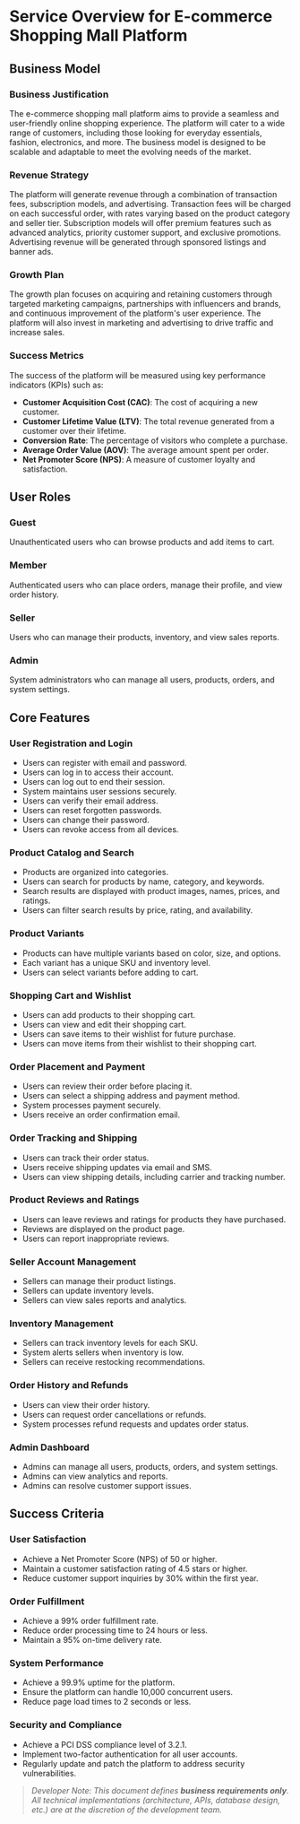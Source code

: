 # Service Overview for E-commerce Shopping Mall Platform

## Business Model

### Business Justification
The e-commerce shopping mall platform aims to provide a seamless and user-friendly online shopping experience. The platform will cater to a wide range of customers, including those looking for everyday essentials, fashion, electronics, and more. The business model is designed to be scalable and adaptable to meet the evolving needs of the market.

### Revenue Strategy
The platform will generate revenue through a combination of transaction fees, subscription models, and advertising. Transaction fees will be charged on each successful order, with rates varying based on the product category and seller tier. Subscription models will offer premium features such as advanced analytics, priority customer support, and exclusive promotions. Advertising revenue will be generated through sponsored listings and banner ads.

### Growth Plan
The growth plan focuses on acquiring and retaining customers through targeted marketing campaigns, partnerships with influencers and brands, and continuous improvement of the platform's user experience. The platform will also invest in marketing and advertising to drive traffic and increase sales.

### Success Metrics
The success of the platform will be measured using key performance indicators (KPIs) such as:

- **Customer Acquisition Cost (CAC)**: The cost of acquiring a new customer.
- **Customer Lifetime Value (LTV)**: The total revenue generated from a customer over their lifetime.
- **Conversion Rate**: The percentage of visitors who complete a purchase.
- **Average Order Value (AOV)**: The average amount spent per order.
- **Net Promoter Score (NPS)**: A measure of customer loyalty and satisfaction.

## User Roles

### Guest
Unauthenticated users who can browse products and add items to cart.

### Member
Authenticated users who can place orders, manage their profile, and view order history.

### Seller
Users who can manage their products, inventory, and view sales reports.

### Admin
System administrators who can manage all users, products, orders, and system settings.

## Core Features

### User Registration and Login
- Users can register with email and password.
- Users can log in to access their account.
- Users can log out to end their session.
- System maintains user sessions securely.
- Users can verify their email address.
- Users can reset forgotten passwords.
- Users can change their password.
- Users can revoke access from all devices.

### Product Catalog and Search
- Products are organized into categories.
- Users can search for products by name, category, and keywords.
- Search results are displayed with product images, names, prices, and ratings.
- Users can filter search results by price, rating, and availability.

### Product Variants
- Products can have multiple variants based on color, size, and options.
- Each variant has a unique SKU and inventory level.
- Users can select variants before adding to cart.

### Shopping Cart and Wishlist
- Users can add products to their shopping cart.
- Users can view and edit their shopping cart.
- Users can save items to their wishlist for future purchase.
- Users can move items from their wishlist to their shopping cart.

### Order Placement and Payment
- Users can review their order before placing it.
- Users can select a shipping address and payment method.
- System processes payment securely.
- Users receive an order confirmation email.

### Order Tracking and Shipping
- Users can track their order status.
- Users receive shipping updates via email and SMS.
- Users can view shipping details, including carrier and tracking number.

### Product Reviews and Ratings
- Users can leave reviews and ratings for products they have purchased.
- Reviews are displayed on the product page.
- Users can report inappropriate reviews.

### Seller Account Management
- Sellers can manage their product listings.
- Sellers can update inventory levels.
- Sellers can view sales reports and analytics.

### Inventory Management
- Sellers can track inventory levels for each SKU.
- System alerts sellers when inventory is low.
- Sellers can receive restocking recommendations.

### Order History and Refunds
- Users can view their order history.
- Users can request order cancellations or refunds.
- System processes refund requests and updates order status.

### Admin Dashboard
- Admins can manage all users, products, orders, and system settings.
- Admins can view analytics and reports.
- Admins can resolve customer support issues.

## Success Criteria

### User Satisfaction
- Achieve a Net Promoter Score (NPS) of 50 or higher.
- Maintain a customer satisfaction rating of 4.5 stars or higher.
- Reduce customer support inquiries by 30% within the first year.

### Order Fulfillment
- Achieve a 99% order fulfillment rate.
- Reduce order processing time to 24 hours or less.
- Maintain a 95% on-time delivery rate.

### System Performance
- Achieve a 99.9% uptime for the platform.
- Ensure the platform can handle 10,000 concurrent users.
- Reduce page load times to 2 seconds or less.

### Security and Compliance
- Achieve a PCI DSS compliance level of 3.2.1.
- Implement two-factor authentication for all user accounts.
- Regularly update and patch the platform to address security vulnerabilities.

> *Developer Note: This document defines **business requirements only**. All technical implementations (architecture, APIs, database design, etc.) are at the discretion of the development team.*